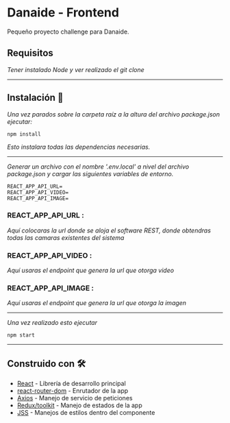 # Danaide - Frontend

Pequeño proyecto challenge para Danaide.

## Requisitos 
_Tener instalado Node y ver realizado el git clone_

---

## Instalación 🔧

_Una vez parados sobre la carpeta raíz a la altura del archivo package.json ejecutar:_

```
npm install
```
_Esto instalara todas las dependencias necesarias._

----

_Generar un archivo con el nombre '.env.local' a nivel del archivo package.json y cargar las siguientes variables de entorno._

```
REACT_APP_API_URL=
REACT_APP_API_VIDEO=
REACT_APP_API_IMAGE=
```
### REACT_APP_API_URL : 
_Aquí colocaras la url donde se aloja el software REST, donde obtendras todas las camaras existentes del sistema_

### REACT_APP_API_VIDEO :
_Aquí usaras el endpoint que genera la url que otorga video_

### REACT_APP_API_IMAGE :
_Aquí usaras el endpoint que genera la url que otorga la imagen_

---

_Una vez realizado esto ejecutar_
```
npm start
```
---
## Construido con 🛠️

* [React](https://reactjs.org/) - Librería de desarrollo principal
* [react-router-dom](https://reactrouter.com/web/guides/quick-start) - Enrutador de la app
* [Axios](https://github.com/axios/axios) - Manejo de servicio de peticiones
* [Redux/toolkit](https://redux-toolkit.js.org/) - Manejo de estados de la app
* [JSS](https://cssinjs.org/) - Manejos de estilos dentro del componente